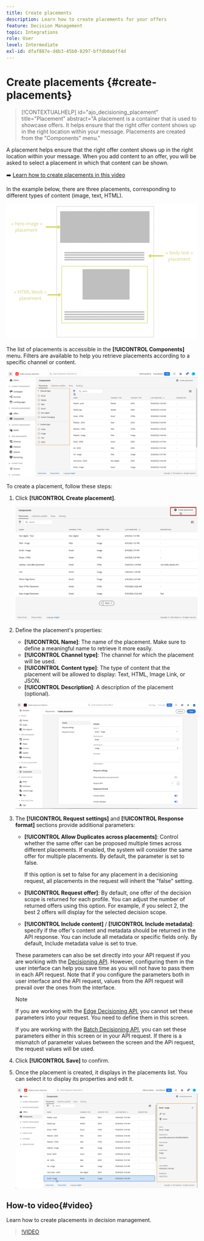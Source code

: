 ```yaml
---
title: Create placements
description: Learn how to create placements for your offers
feature: Decision Management
topic: Integrations
role: User
level: Intermediate
exl-id: dfaf887e-d4b3-45b0-8297-bffdb0abff4d
---
```

# Create placements {#create-placements}

>[!CONTEXTUALHELP]
>id="ajo_decisioning_placement"
>title="Placement"
>abstract="A placement is a container that is used to showcase offers. It helps ensure that the right offer content shows up in the right location within your message. Placements are created from the "Components" menu."

A placement helps ensure that the right offer content shows up in the right location within your message. When you add content to an offer, you will be asked to select a placement in which that content can be shown.

➡️ [Learn how to create placements in this video](#video)

In the example below, there are three placements, corresponding to different types of content (image, text, HTML).

![](../assets/offers_placement_schema.png)

The list of placements is accessible in the **[!UICONTROL Components]** menu. Filters are available to help you retrieve placements according to a specific channel or content.

![](../assets/placements_filter.png)

To create a placement, follow these steps:

1. Click **[!UICONTROL Create placement]**.

    ![](../assets/offers_placement_creation.png)

1. Define the placement's properties:

    * **[!UICONTROL Name]**: The name of the placement. Make sure to define a meaningful name to retrieve it more easily.
    * **[!UICONTROL Channel type]**: The channel for which the placement will be used.
    * **[!UICONTROL Content type]**: The type of content that the placement will be allowed to display: Text, HTML, Image Link, or JSON.
    * **[!UICONTROL Description]**: A description of the placement (optional).

    ![](../assets/offers_placement_creation_properties.png)


1. The **[!UICONTROL Request settings]** and **[!UICONTROL Response format]** sections provide additional parameters:

    * **[!UICONTROL Allow Duplicates across placements]**: Control whether the same offer can be proposed multiple times across different placements. If enabled, the system will consider the same offer for multiple placements. By default, the parameter is set to false.

        If this option is set to false for any placement in a decisioning request, all placements in the request will inherit the "false" setting.

    * **[!UICONTROL Request offer]**: By default, one offer of the decision scope is returned for each profile. You can adjust the number of returned offers using this option. For example, if you select 2, the best 2 offers will display for the selected decision scope.

    * **[!UICONTROL Include content]** / **[!UICONTROL Include metadata]**: specify if the offer's content and metadata should be returned in the API response. You can include all metadata or specific fields only. By default, Include metadata value is set to true.

    These parameters can also be set directly into your API request if you are working with the [Decisioning API](https://experienceleague.adobe.com/docs/journey-optimizer/using/offer-decisioning/api-reference/offer-delivery-api/decisioning-api.html). However, configuring them in the user interface can help you save time as you will not have to pass them in each API request. Note that if you configure the parameters both in user interface and the API request, values from the API request will prevail over the ones from the interface.
    
    >[!NOTE]
    >
    >If you are working with the [Edge Decisioning API](https://experienceleague.adobe.com/docs/journey-optimizer/using/offer-decisioning/api-reference/offer-delivery-api/edge-decisioning-api.html?), you cannot set these parameters into your request. You need to define them in this screen.
    >
    >If you are working with the [Batch Decisioning API](../api-reference/offer-delivery-api/batch-decisioning-api.md), you can set these parameters either in this screen or in your API request. If there is a mismatch of parameter values between the screen and the APi request, the request values will be used.

1. Click **[!UICONTROL Save]** to confirm.

1. Once the placement is created, it displays in the placements list. You can select it to display its properties and edit it.

    ![](../assets/placement_created.png)

## How-to video{#video}

Learn how to create placements in decision management.

>[!VIDEO](https://video.tv.adobe.com/v/329372?quality=12)

